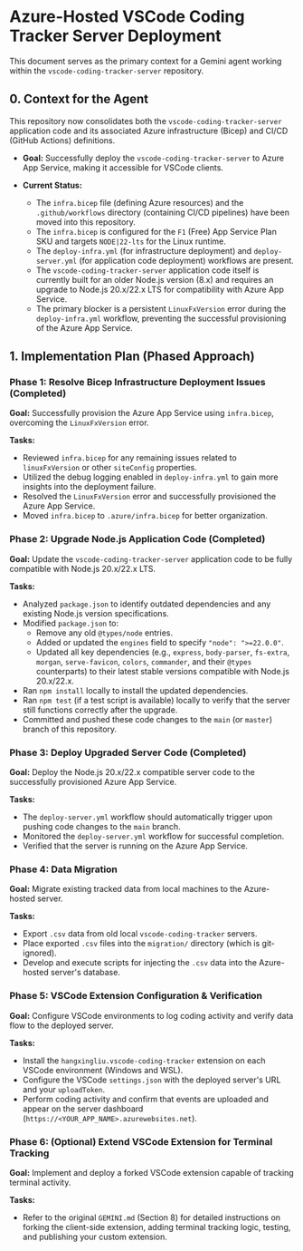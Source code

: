 # Azure-Hosted VSCode Coding Tracker Server Deployment

This document serves as the primary context for a Gemini agent working within the `vscode-coding-tracker-server` repository.

## 0. Context for the Agent

This repository now consolidates both the `vscode-coding-tracker-server` application code and its associated Azure infrastructure (Bicep) and CI/CD (GitHub Actions) definitions.

- **Goal:** Successfully deploy the `vscode-coding-tracker-server` to Azure App Service, making it accessible for VSCode clients.

- **Current Status:**
    - The `infra.bicep` file (defining Azure resources) and the `.github/workflows` directory (containing CI/CD pipelines) have been moved into this repository.
    - The `infra.bicep` is configured for the `F1` (Free) App Service Plan SKU and targets `NODE|22-lts` for the Linux runtime.
    - The `deploy-infra.yml` (for infrastructure deployment) and `deploy-server.yml` (for application code deployment) workflows are present.
    - The `vscode-coding-tracker-server` application code itself is currently built for an older Node.js version (8.x) and requires an upgrade to Node.js 20.x/22.x LTS for compatibility with Azure App Service.
    - The primary blocker is a persistent `LinuxFxVersion` error during the `deploy-infra.yml` workflow, preventing the successful provisioning of the Azure App Service.

## 1. Implementation Plan (Phased Approach)

### Phase 1: Resolve Bicep Infrastructure Deployment Issues (Completed)

**Goal:** Successfully provision the Azure App Service using `infra.bicep`, overcoming the `LinuxFxVersion` error.

**Tasks:**
- Reviewed `infra.bicep` for any remaining issues related to `linuxFxVersion` or other `siteConfig` properties.
- Utilized the debug logging enabled in `deploy-infra.yml` to gain more insights into the deployment failure.
- Resolved the `LinuxFxVersion` error and successfully provisioned the Azure App Service.
- Moved `infra.bicep` to `.azure/infra.bicep` for better organization.

### Phase 2: Upgrade Node.js Application Code (Completed)

**Goal:** Update the `vscode-coding-tracker-server` application code to be fully compatible with Node.js 20.x/22.x LTS.

**Tasks:**
- Analyzed `package.json` to identify outdated dependencies and any existing Node.js version specifications.
- Modified `package.json` to:
    - Remove any old `@types/node` entries.
    - Added or updated the `engines` field to specify `"node": ">=22.0.0"`.
    - Updated all key dependencies (e.g., `express`, `body-parser`, `fs-extra`, `morgan`, `serve-favicon`, `colors`, `commander`, and their `@types` counterparts) to their latest stable versions compatible with Node.js 20.x/22.x.
- Ran `npm install` locally to install the updated dependencies.
- Ran `npm test` (if a test script is available) locally to verify that the server still functions correctly after the upgrade.
- Committed and pushed these code changes to the `main` (or `master`) branch of this repository.

### Phase 3: Deploy Upgraded Server Code (Completed)

**Goal:** Deploy the Node.js 20.x/22.x compatible server code to the successfully provisioned Azure App Service.

**Tasks:**
- The `deploy-server.yml` workflow should automatically trigger upon pushing code changes to the `main` branch.
- Monitored the `deploy-server.yml` workflow for successful completion.
- Verified that the server is running on the Azure App Service.

### Phase 4: Data Migration

**Goal:** Migrate existing tracked data from local machines to the Azure-hosted server.

**Tasks:**
- Export `.csv` data from old local `vscode-coding-tracker` servers.
- Place exported `.csv` files into the `migration/` directory (which is git-ignored).
- Develop and execute scripts for injecting the `.csv` data into the Azure-hosted server's database.

### Phase 5: VSCode Extension Configuration & Verification

**Goal:** Configure VSCode environments to log coding activity and verify data flow to the deployed server.

**Tasks:**
- Install the `hangxingliu.vscode-coding-tracker` extension on each VSCode environment (Windows and WSL).
- Configure the VSCode `settings.json` with the deployed server's URL and your `uploadToken`.
- Perform coding activity and confirm that events are uploaded and appear on the server dashboard (`https://<YOUR_APP_NAME>.azurewebsites.net`).

### Phase 6: (Optional) Extend VSCode Extension for Terminal Tracking

**Goal:** Implement and deploy a forked VSCode extension capable of tracking terminal activity.

**Tasks:**
- Refer to the original `GEMINI.md` (Section 8) for detailed instructions on forking the client-side extension, adding terminal tracking logic, testing, and publishing your custom extension.